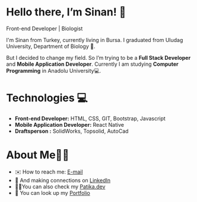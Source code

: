 # Hello there, I’m Sinan! 🤚

Front-end Developer | Biologist

I'm Sinan from Turkey, currently living in Bursa. I graduated from Uludag University, Department of Biology 🔬.

But I decided to change my field. So I’m trying to be a **Full Stack Developer** and **Mobile Application Developer**. Currently I am studying **Computer Programming** in Anadolu University💻.

# Technologies 💻

* **Front-end Developer:** HTML, CSS, GIT, Bootstrap, Javascript
* **Mobile Application Developer:** React Native
* **Draftsperson :** SolidWorks, Topsolid, AutoCad

# About Me👨‍💻

* ✉️ How to reach me: [E-mail](mailto:sinanengin@yandex.com)
* 🤝 And making connections on [LinkedIn](https://www.linkedin.com/in/sinan-engin/)
* 🕵️‍♂️You can also check my [Patika.dev](https://app.patika.dev/snnengn)
* 🎯 You can look up my [Portfolio](https://github.com/snnengn)

